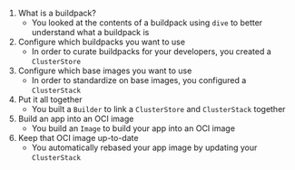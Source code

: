 1. What is a buildpack?
    * You looked at the contents of a buildpack using `dive` to better understand what a buildpack is
1. Configure which buildpacks you want to use
    * In order to curate buildpacks for your developers, you created a `ClusterStore`
1. Configure which base images you want to use
    * In order to standardize on base images, you configured a `ClusterStack`
1. Put it all together
    * You built a `Builder` to link a `ClusterStore` and `ClusterStack` together
1. Build an app into an OCI image
    * You build an `Image` to build your app into an OCI image
1. Keep that OCI image up-to-date
    * You automatically rebased your app image by updating your `ClusterStack`